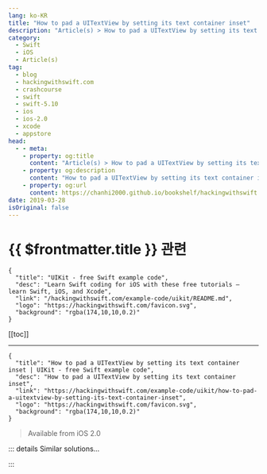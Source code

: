 ```yaml
---
lang: ko-KR
title: "How to pad a UITextView by setting its text container inset"
description: "Article(s) > How to pad a UITextView by setting its text container inset"
category:
  - Swift
  - iOS
  - Article(s)
tag: 
  - blog
  - hackingwithswift.com
  - crashcourse
  - swift
  - swift-5.10
  - ios
  - ios-2.0
  - xcode
  - appstore
head:
  - - meta:
    - property: og:title
      content: "Article(s) > How to pad a UITextView by setting its text container inset"
    - property: og:description
      content: "How to pad a UITextView by setting its text container inset"
    - property: og:url
      content: https://chanhi2000.github.io/bookshelf/hackingwithswift.com/example-code/uikit/how-to-pad-a-uitextview-by-setting-its-text-container-inset.html
date: 2019-03-28
isOriginal: false
---
```


# {{ $frontmatter.title }} 관련

```component VPCard
{
  "title": "UIKit - free Swift example code",
  "desc": "Learn Swift coding for iOS with these free tutorials – learn Swift, iOS, and Xcode",
  "link": "/hackingwithswift.com/example-code/uikit/README.md",
  "logo": "https://hackingwithswift.com/favicon.svg",
  "background": "rgba(174,10,10,0.2)"
}
```

[[toc]]

---

```component VPCard
{
  "title": "How to pad a UITextView by setting its text container inset | UIKit - free Swift example code",
  "desc": "How to pad a UITextView by setting its text container inset",
  "link": "https://hackingwithswift.com/example-code/uikit/how-to-pad-a-uitextview-by-setting-its-text-container-inset",
  "logo": "https://hackingwithswift.com/favicon.svg",
  "background": "rgba(174,10,10,0.2)"
}
```

> Available from iOS 2.0

<!-- TODO: 작성 -->

<!--
You can force the text of any `UITextView` to have padding – i.e., to be indented from its edges – by setting its `textContainerInset` property to a value of your choosing. For example, to give a text view insets of 50 points from each edge, you would use this code:

```swift
textView.textContainerInset = UIEdgeInsets(top: 50, left: 50, bottom: 50, right: 50)
```

-->

::: details Similar solutions…

<!--
/example-code/uikit/how-to-center-a-view-in-its-container">How to center a view in its container 
/quick-start/swiftui/how-to-adjust-the-size-of-a-view-relative-to-its-container">How to adjust the size of a view relative to its container 
/example-code/uikit/how-to-limit-the-number-of-characters-in-a-uitextfield-or-uitextview">How to limit the number of characters in a UITextField or UITextView 
/quick-start/swiftui/how-to-inset-the-safe-area-with-custom-content">How to inset the safe area with custom content 
/example-code/uikit/how-to-change-the-scroll-indicator-inset-for-a-uiscrollview">How to change the scroll indicator inset for a UIScrollView</a>
-->

:::

